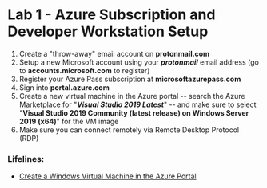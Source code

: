 # Lab 1 - Azure Subscription and Developer Workstation Setup

1. Create a "throw-away" email account on **protonmail.com**
2. Setup a new Microsoft account using your ***protonmail*** email address (go to **accounts.microsoft.com** to register)
3. Register your Azure Pass subscription at **microsoftazurepass.com**
4. Sign into **portal.azure.com**
5. Create a new virtual machine in the Azure portal -- search the Azure Marketplace for "***Visual Studio 2019 Latest***" -- and make sure to select "**Visual Studio 2019 Community (latest release) on Windows Server 2019 (x64)**" for the VM image
6. Make sure you can connect remotely via Remote Desktop Protocol (RDP)

### Lifelines:

* [Create a Windows Virtual Machine in the Azure Portal](https://docs.microsoft.com/en-us/azure/virtual-machines/windows/quick-create-portal)